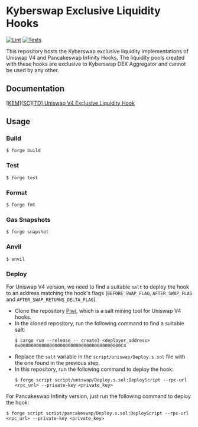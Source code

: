# Kyberswap Exclusive Liquidity Hooks

[![Lint](https://github.com/KyberNetwork/ks-exclusive-liquidity-sc/actions/workflows/lint.yml/badge.svg)](https://github.com/KyberNetwork/ks-exclusive-liquidity-sc/actions/workflows/lint.yml)
[![Tests](https://github.com/KyberNetwork/ks-exclusive-liquidity-sc/actions/workflows/test.yml/badge.svg)](https://github.com/KyberNetwork/ks-exclusive-liquidity-sc/actions/workflows/test.yml)

This repository hosts the Kyberswap exclusive liquidity implementations of Uniswap V4 and Pancakeswap Infinity Hooks.
The liquidity pools created with these hooks are exclusive to Kyberswap DEX Aggregator and cannot be used by any other.

## Documentation

[[KEM][SC][TD] Uniswap V4 Exclusive Liquidity Hook](https://www.notion.so/kybernetwork/KEM-SC-TD-Uniswap-V4-Exclusive-Liquidity-Hook-1c026751887e80baa4eed97febdaa7c0)

## Usage

### Build

```shell
$ forge build
```

### Test

```shell
$ forge test
```

### Format

```shell
$ forge fmt
```

### Gas Snapshots

```shell
$ forge snapshot
```

### Anvil

```shell
$ anvil
```

### Deploy

For Uniswap V4 version, we need to find a suitable `salt` to deploy the hook to an address matching the hook's flags (`BEFORE_SWAP_FLAG`, `AFTER_SWAP_FLAG` and `AFTER_SWAP_RETURNS_DELTA_FLAG`).

- Clone the repository [Piwi](https://github.com/thepluck/piwi), which is a salt mining tool for Uniswap V4 hooks.
- In the cloned repository, run the following command to find a suitable salt:
  ```
  $ cargo run --release -- create3 <deployer_address> 0x00000000000000000000000000000000000000C4
  ```
- Replace the `salt` variable in the `script/uniswap/Deploy.s.sol` file with the one found in the previous step.
- In this repository, run the following command to deploy the hook:
  ```shell
  $ forge script script/uniswap/Deploy.s.sol:DeployScript --rpc-url <rpc_url> --private-key <private_key>
  ```

For Pancakeswap Infinity version, just run the following command to deploy the hook:

```shell
$ forge script script/pancakeswap/Deploy.s.sol:DeployScript --rpc-url <rpc_url> --private-key <private_key>
```
